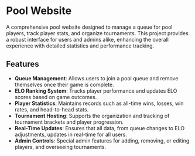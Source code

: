 # Pool Website

A comprehensive pool website designed to manage a queue for pool players, track player stats, and organize tournaments. This project provides a robust interface for users and admins alike, enhancing the overall experience with detailed statistics and performance tracking.

## Features

- **Queue Management**: Allows users to join a pool queue and remove themselves once their game is complete.
- **ELO Ranking System**: Tracks player performance and updates ELO scores based on game outcomes.
- **Player Statistics**: Maintains records such as all-time wins, losses, win rates, and head-to-head stats.
- **Tournament Hosting**: Supports the organization and tracking of tournament brackets and player progression.
- **Real-Time Updates**: Ensures that all data, from queue changes to ELO adjustments, updates in real-time for all users.
- **Admin Controls**: Special admin features for adding, removing, or editing players, and overseeing tournaments.
